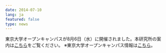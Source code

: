 ```yaml
---
date: 2014-07-10
lang: ja
featured: false
type: news
---
```

東京大学オープンキャンパスが8月6日（水）に開催されました。本研究所の案内は<a href="/news/2014/opencampus.pdf" target="_blank">こちら</a>をご覧ください。
※東京大学オープンキャンパス情報は<a href="http://www.u-tokyo.ac.jp/gen03/d04_02_j.html" target="_blank">こちら</a>。
